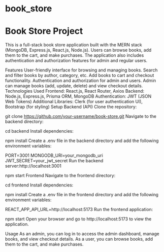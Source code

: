 ﻿# book_store

# Book Store Project 
 This is a full-stack book store application built with the MERN stack (MongoDB, Express.js, React.js, Node.js). Users can browse books, add them to the cart, and make purchases. The application also includes authentication and authorization features for admin and regular users.

Features User-friendly interface for browsing and managing books. Search and filter books by author, category, etc. Add books to cart and checkout functionality. Authentication and authorization for admin and users. Admin can manage books (add, update, delete) and view checkout details. Technologies Used Frontend: React.js, React Router, Axios Backend: Node.js, Express.js, Prisma ORM, MongoDB Authentication: JWT (JSON Web Tokens) Additional Libraries: Clerk (for user authentication UI), Bootstrap (for styling) Setup Backend (API) Clone the repository:

git clone https://github.com/your-username/book-store.git Navigate to the backend directory:

cd backend Install dependencies:

npm install Create a .env file in the backend directory and add the following environment variables:

PORT=3001 MONGODB_URI=your_mongodb_uri JWT_SECRET=your_jwt_secret Run the backend server:http://localhost:3001

npm start Frontend Navigate to the frontend directory:

cd frontend Install dependencies:

npm install Create a .env file in the frontend directory and add the following environment variables:

REACT_APP_API_URL=http://localhost:5173 Run the frontend application:

npm start Open your browser and go to http://localhost:5173 to view the application.

Usage As an admin, you can log in to access the admin dashboard, manage books, and view checkout details. As a user, you can browse books, add them to the cart, and make purchases.
